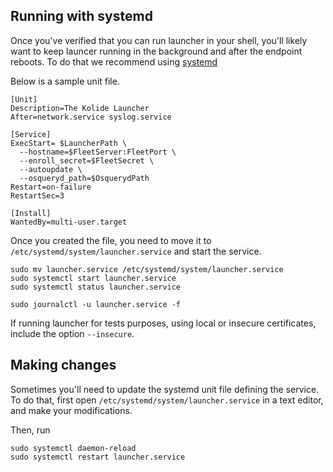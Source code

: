 ## Running with systemd

Once you've verified that you can run launcher in your shell, you'll likely want to keep launcer running in the background and after the endpoint reboots. To do that we recommend using [systemd](https://coreos.com/os/docs/latest/getting-started-with-systemd.html)

Below is a sample unit file.

```
[Unit]
Description=The Kolide Launcher
After=network.service syslog.service

[Service]
ExecStart= $LauncherPath \
  --hostname=$FleetServer:FleetPort \
  --enroll_secret=$FleetSecret \
  --autoupdate \
  --osqueryd_path=$OsquerydPath
Restart=on-failure
RestartSec=3

[Install]
WantedBy=multi-user.target
```

Once you created the file, you need to move it to `/etc/systemd/system/launcher.service` and start the service.

```
sudo mv launcher.service /etc/systemd/system/launcher.service
sudo systemctl start launcher.service
sudo systemctl status launcher.service

sudo journalctl -u launcher.service -f
```

If running launcher for tests purposes, using local or insecure certificates, include the option `--insecure`.

## Making changes
Sometimes you'll need to update the systemd unit file defining the service. To do that, first open `/etc/systemd/system/launcher.service` in a text editor, and make your modifications.

Then, run

```
sudo systemctl daemon-reload
sudo systemctl restart launcher.service
```
